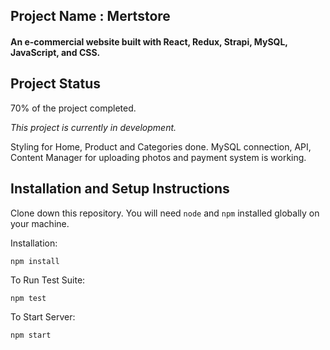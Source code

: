 ## Project Name : Mertstore

#### An e-commercial website built with React, Redux, Strapi, MySQL, JavaScript, and CSS.

## Project Status

70% of the project completed.

_This project is currently in development._

Styling for Home, Product and Categories done. MySQL connection, API, Content Manager for uploading photos and payment system is working.

## Installation and Setup Instructions

Clone down this repository. You will need `node` and `npm` installed globally on your machine.

Installation:

`npm install`

To Run Test Suite:

`npm test`

To Start Server:

`npm start`
